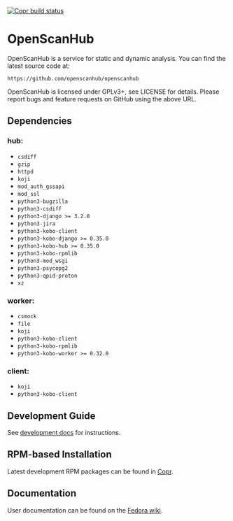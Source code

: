 [![Copr build status](https://copr.fedorainfracloud.org/coprs/g/openscanhub/devel/package/osh/status_image/last_build.png)](https://copr.fedorainfracloud.org/coprs/g/openscanhub/devel/)

# OpenScanHub

OpenScanHub is a service for static and dynamic analysis. You can find the
latest source code at:

    https://github.com/openscanhub/openscanhub

OpenScanHub is licensed under GPLv3+, see LICENSE for details. Please
report bugs and feature requests on GitHub using the above URL.

## Dependencies

### hub:
- `csdiff`
- `gzip`
- `httpd`
- `koji`
- `mod_auth_gssapi`
- `mod_ssl`
- `python3-bugzilla`
- `python3-csdiff`
- `python3-django >= 3.2.0`
- `python3-jira`
- `python3-kobo-client`
- `python3-kobo-django >= 0.35.0`
- `python3-kobo-hub >= 0.35.0`
- `python3-kobo-rpmlib`
- `python3-mod_wsgi`
- `python3-psycopg2`
- `python3-qpid-proton`
- `xz`

### worker:
- `csmock`
- `file`
- `koji`
- `python3-kobo-client`
- `python3-kobo-rpmlib`
- `python3-kobo-worker >= 0.32.0`

### client:
- `koji`
- `python3-kobo-client`

## Development Guide

See [development docs](docs/development.md) for instructions.

## RPM-based Installation

Latest development RPM packages can be found in [Copr](https://copr.fedorainfracloud.org/coprs/g/openscanhub/devel/).

## Documentation

User documentation can be found on the [Fedora wiki](https://fedoraproject.org/wiki/OpenScanHub).
